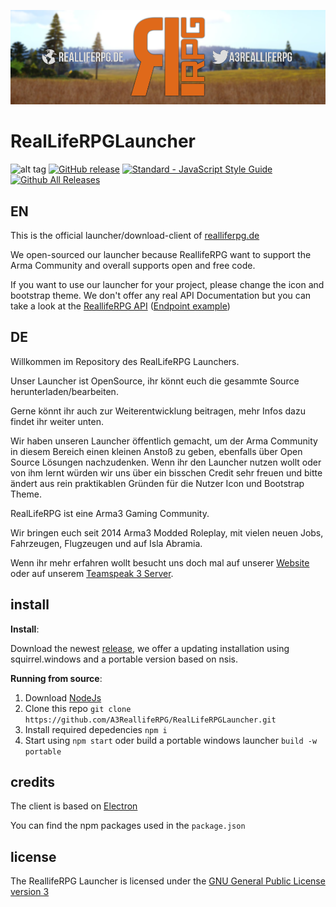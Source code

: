 ![Banner](resources/img/banner.png)

# RealLifeRPGLauncher

![alt tag](https://travis-ci.org/A3ReallifeRPG/RealLifeRPGLauncher.svg?branch=master) [![GitHub release](https://img.shields.io/github/release/A3ReallifeRPG/RealLifeRPGLauncher.svg)](https://github.com/A3ReallifeRPG/RealLifeRPGLauncher/releases/latest) [![Standard - JavaScript Style Guide](https://img.shields.io/badge/code%20style-standard-brightgreen.svg)](http://standardjs.com/) [![Github All Releases](https://img.shields.io/github/downloads/A3ReallifeRPG/RealLifeRPGLauncher/total.svg)](https://github.com/A3ReallifeRPG/RealLifeRPGLauncher/releases)

## EN

This is the official launcher/download-client of [realliferpg.de](https://www.realliferpg.de)

We open-sourced our launcher because ReallifeRPG want to support the Arma Community and overall supports open and free code.

If you want to use our launcher for your project, please change the icon and bootstrap theme.
We don't offer any real API Documentation but you can take a look at the [ReallifeRPG API](https://dev.realliferpg.de/docs/api) ([Endpoint example](https://api.realliferpg.de/v1/servers))

## DE

Willkommen im Repository des RealLifeRPG Launchers.

Unser Launcher ist OpenSource, ihr könnt euch die gesammte Source herunterladen/bearbeiten.  

Gerne könnt ihr auch zur Weiterentwicklung beitragen, mehr Infos dazu findet ihr weiter unten.

Wir haben unseren Launcher öffentlich gemacht, um der Arma Community in diesem Bereich einen kleinen Anstoß zu geben, ebenfalls über Open Source Lösungen nachzudenken.
Wenn ihr den Launcher nutzen wollt oder von ihm lernt würden wir uns über ein bisschen Credit sehr freuen und bitte ändert aus rein praktikablen Gründen für die Nutzer Icon und Bootstrap Theme.

RealLifeRPG ist eine Arma3 Gaming Community.

Wir bringen euch seit 2014 Arma3 Modded Roleplay, mit vielen neuen Jobs, Fahrzeugen, Flugzeugen und auf Isla Abramia.

Wenn ihr mehr erfahren wollt besucht uns doch mal auf unserer [Website](https://www.realliferpg.de) oder auf unserem [Teamspeak 3 Server](ts3server://ts.realliferpg.de?port=9987).

## install

**Install**:

Download the newest [release](https://github.com/A3ReallifeRPG/RealLifeRPGLauncher/releases), we offer a updating installation using squirrel.windows and a portable version based on nsis.

**Running from source**:

1. Download [NodeJs](https://nodejs.org/en/)
2. Clone this repo `git clone https://github.com/A3ReallifeRPG/RealLifeRPGLauncher.git`
3. Install required depedencies `npm i`
4. Start using `npm start` oder build a portable windows launcher `build -w portable`

## credits

The client is based on [Electron](http://electron.atom.io/)

You can find the npm packages used in the `package.json`

## license

The ReallifeRPG Launcher is licensed under the [GNU General Public License version 3](https://opensource.org/licenses/GPL-3.0)
